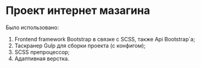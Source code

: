 <h1>Проект интернет мазагина</h1>
<p>Было использовано:</p>
<ol>
    <li>Frontend framework Bootstrap в связке с SCSS, также Api Bootstrap`a;</li>
    <li>Таскранер Gulp для сборки проекта (с конфигом);</li>
    <li>SCSS препроцессор;</li>
    <li>Адаптивная верстка.</li>
</ol>